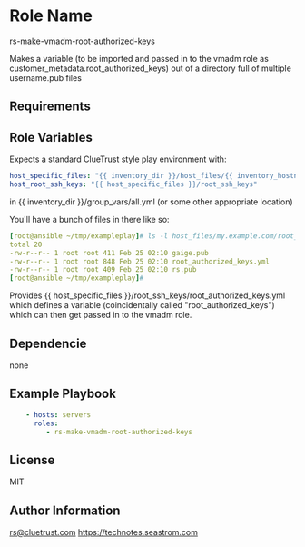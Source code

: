 Role Name
=========

rs-make-vmadm-root-authorized-keys

Makes a variable (to be imported and passed in to the vmadm role as customer_metadata.root_authorized_keys) out of a directory full of multiple username.pub files

Requirements
------------


Role Variables
--------------

Expects a standard ClueTrust style play environment with:

```yaml
host_specific_files: "{{ inventory_dir }}/host_files/{{ inventory_hostname }}"
host_root_ssh_keys: "{{ host_specific_files }}/root_ssh_keys"
```
in {{ inventory_dir }}/group_vars/all.yml (or some other appropriate location)

You'll have a bunch of files in there like so:

```yaml
[root@ansible ~/tmp/exampleplay]# ls -l host_files/my.example.com/root_ssh_keys/
total 20
-rw-r--r-- 1 root root 411 Feb 25 02:10 gaige.pub
-rw-r--r-- 1 root root 848 Feb 25 02:10 root_authorized_keys.yml
-rw-r--r-- 1 root root 409 Feb 25 02:10 rs.pub
[root@ansible ~/tmp/exampleplay]# 
```

Provides {{ host_specific_files }}/root_ssh_keys/root_authorized_keys.yml which defines a variable (coincidentally called "root_authorized_keys") which can then get passed in to the vmadm role.



Dependencie
------------

none

Example Playbook
----------------

```yaml
    - hosts: servers
      roles:
         - rs-make-vmadm-root-authorized-keys
```

License
-------

MIT

Author Information
------------------

rs@cluetrust.com
https://technotes.seastrom.com


